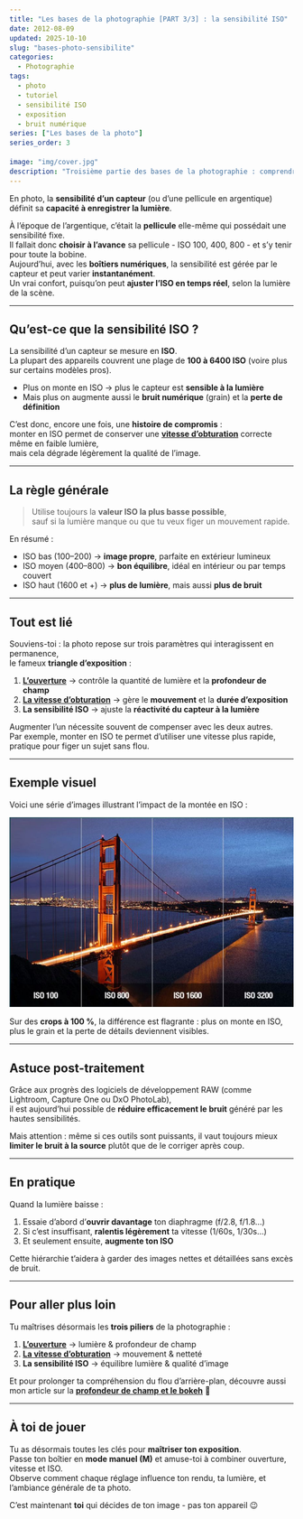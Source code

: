 ```yaml
---
title: "Les bases de la photographie [PART 3/3] : la sensibilité ISO"
date: 2012-08-09
updated: 2025-10-10
slug: "bases-photo-sensibilite"
categories:
  - Photographie
tags:
  - photo
  - tutoriel
  - sensibilité ISO
  - exposition
  - bruit numérique
series: ["Les bases de la photo"]
series_order: 3

image: "img/cover.jpg"
description: "Troisième partie des bases de la photographie : comprendre la sensibilité ISO, son influence sur la lumière et le bruit numérique, et comment bien l’utiliser."
---
```


En photo, la **sensibilité d’un capteur** (ou d’une pellicule en argentique) définit sa **capacité à enregistrer la lumière**.  

À l’époque de l’argentique, c’était la **pellicule** elle-même qui possédait une sensibilité fixe.  
Il fallait donc **choisir à l’avance** sa pellicule - ISO 100, 400, 800 - et s’y tenir pour toute la bobine.  
Aujourd’hui, avec les **boîtiers numériques**, la sensibilité est gérée par le capteur et peut varier **instantanément**.  
Un vrai confort, puisqu’on peut **ajuster l’ISO en temps réel**, selon la lumière de la scène.

---

##  Qu’est-ce que la sensibilité ISO ?

La sensibilité d’un capteur se mesure en **ISO**.  
La plupart des appareils couvrent une plage de **100 à 6400 ISO** (voire plus sur certains modèles pros).  

- Plus on monte en ISO → plus le capteur est **sensible à la lumière**  
- Mais plus on augmente aussi le **bruit numérique** (grain) et la **perte de définition**

C’est donc, encore une fois, une **histoire de compromis** :  
monter en ISO permet de conserver une **[vitesse d’obturation](../bases-photo-vitesse-obturation/)** correcte même en faible lumière,  
mais cela dégrade légèrement la qualité de l’image.

---

## La règle générale

> Utilise toujours la **valeur ISO la plus basse possible**,  
> sauf si la lumière manque ou que tu veux figer un mouvement rapide.

En résumé :
- ISO bas (100–200) → **image propre**, parfaite en extérieur lumineux  
- ISO moyen (400–800) → **bon équilibre**, idéal en intérieur ou par temps couvert  
- ISO haut (1600 et +) → **plus de lumière**, mais aussi **plus de bruit**

---

## Tout est lié

Souviens-toi : la photo repose sur trois paramètres qui interagissent en permanence,  
le fameux **triangle d’exposition** :

1. **[L’ouverture](../bases-photo-ouverture/)** → contrôle la quantité de lumière et la **profondeur de champ**  
2. **[La vitesse d’obturation](../bases-photo-vitesse-obturation/)** → gère le **mouvement** et la **durée d’exposition**  
3. **La sensibilité ISO** → ajuste la **réactivité du capteur à la lumière**

Augmenter l’un nécessite souvent de compenser avec les deux autres.  
Par exemple, monter en ISO te permet d’utiliser une vitesse plus rapide, pratique pour figer un sujet sans flou.

---

## Exemple visuel

Voici une série d’images illustrant l’impact de la montée en ISO :  

![Différence ISO](./img/iso.jpg "Même image, différentes sensibilités ISO")  


Sur des **crops à 100 %**, la différence est flagrante : plus on monte en ISO, plus le grain et la perte de détails deviennent visibles.

---

## Astuce post-traitement

Grâce aux progrès des logiciels de développement RAW (comme Lightroom, Capture One ou DxO PhotoLab),  
il est aujourd’hui possible de **réduire efficacement le bruit** généré par les hautes sensibilités.  

Mais attention : même si ces outils sont puissants, il vaut toujours mieux **limiter le bruit à la source** plutôt que de le corriger après coup.

---

## En pratique

Quand la lumière baisse :
1. Essaie d’abord d’**ouvrir davantage** ton diaphragme (f/2.8, f/1.8…)  
2. Si c’est insuffisant, **ralentis légèrement** ta vitesse (1/60s, 1/30s…)  
3. Et seulement ensuite, **augmente ton ISO**

Cette hiérarchie t’aidera à garder des images nettes et détaillées sans excès de bruit.

---

## Pour aller plus loin

Tu maîtrises désormais les **trois piliers** de la photographie :  

1. **[L’ouverture](../bases-photo-ouverture/)** → lumière & profondeur de champ  
2. **[La vitesse d’obturation](../bases-photo-vitesse-obturation/)** → mouvement & netteté  
3. **La sensibilité ISO** → équilibre lumière & qualité d’image  

Et pour prolonger ta compréhension du flou d’arrière-plan, découvre aussi mon article sur la **[profondeur de champ et le bokeh](../profondeur-de-champ-et-bokeh/)** 🎨  

---

## À toi de jouer

Tu as désormais toutes les clés pour **maîtriser ton exposition**.  
Passe ton boîtier en **mode manuel (M)** et amuse-toi à combiner ouverture, vitesse et ISO.  
Observe comment chaque réglage influence ton rendu, ta lumière, et l’ambiance générale de ta photo.

C’est maintenant **toi** qui décides de ton image - pas ton appareil 😉
